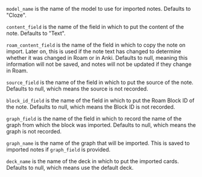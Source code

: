 `model_name` is the name of the model to use for imported notes. Defaults to "Cloze".

`content_field` is the name of the field in which to put the content of the
note. Defaults to "Text".

`roam_content_field` is the name of the field in which to copy the note on import. Later on, this is
used if the note text has changed to determine whether it was changed in Roam or in Anki. Defaults
to null, meaning this information will not be saved, and notes will not be updated if they change in
Roam.

`source_field` is the name of the field in which to put the source of the note.
Defaults to null, which means the source is not recorded.

`block_id_field` is the name of the field in which to put the Roam Block ID of the note. Defaults to
null, which means the Block ID is not recorded.

`graph_field` is the name of the field in which to record the name of the graph from which the block
was imported. Defaults to null, which means the graph is not recorded.

`graph_name` is the name of the graph that will be imported. This is saved to imported notes if
`graph_field` is provided.

`deck_name` is the name of the deck in which to put the imported cards. Defaults to null, which
means use the default deck.
